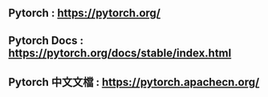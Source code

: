 
## Pytorch : https://pytorch.org/
## Pytorch Docs : https://pytorch.org/docs/stable/index.html
## Pytorch 中文文檔 : https://pytorch.apachecn.org/
